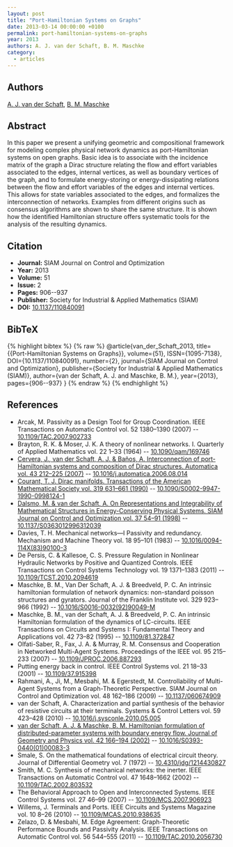 ```yaml
---
layout: post
title: "Port-Hamiltonian Systems on Graphs"
date: 2013-03-14 00:00:00 +0100
permalink: port-hamiltonian-systems-on-graphs
year: 2013
authors: A. J. van der Schaft, B. M. Maschke
category:
  - articles
---
```

 
## Authors
[A. J. van der Schaft](authors/arjan_van_der_schaft), [B. M. Maschke](authors/bernhard_maschke)
 
## Abstract
In this paper we present a unifying geometric and compositional framework for modeling complex physical network dynamics as port-Hamiltonian systems on open graphs. Basic idea is to associate with the incidence matrix of the graph a Dirac structure relating the flow and effort variables associated to the edges, internal vertices, as well as boundary vertices of the graph, and to formulate energy-storing or energy-dissipating relations between the flow and effort variables of the edges and internal vertices. This allows for state variables associated to the edges, and formalizes the interconnection of networks. Examples from different origins such as consensus algorithms are shown to share the same structure. It is shown how the identified Hamiltonian structure offers systematic tools for the analysis of the resulting dynamics.
 
## Citation
- **Journal:** SIAM Journal on Control and Optimization
- **Year:** 2013
- **Volume:** 51
- **Issue:** 2
- **Pages:** 906--937
- **Publisher:** Society for Industrial & Applied Mathematics (SIAM)
- **DOI:** [10.1137/110840091](https://doi.org/10.1137/110840091)
 
## BibTeX
{% highlight bibtex %}
{% raw %}
@article{van_der_Schaft_2013,
  title={{Port-Hamiltonian Systems on Graphs}},
  volume={51},
  ISSN={1095-7138},
  DOI={10.1137/110840091},
  number={2},
  journal={SIAM Journal on Control and Optimization},
  publisher={Society for Industrial & Applied Mathematics (SIAM)},
  author={van der Schaft, A. J. and Maschke, B. M.},
  year={2013},
  pages={906--937}
}
{% endraw %}
{% endhighlight %}
 
## References
- Arcak, M. Passivity as a Design Tool for Group Coordination. IEEE Transactions on Automatic Control vol. 52 1380–1390 (2007) -- [10.1109/TAC.2007.902733](https://doi.org/10.1109/TAC.2007.902733)
- Brayton, R. K. & Moser, J. K. A theory of nonlinear networks. I. Quarterly of Applied Mathematics vol. 22 1–33 (1964) -- [10.1090/qam/169746](https://doi.org/10.1090/qam/169746)
- [Cervera, J., van der Schaft, A. J. & Baños, A. Interconnection of port-Hamiltonian systems and composition of Dirac structures. Automatica vol. 43 212–225 (2007)](interconnection-of-port-hamiltonian-systems-and-composition-of-dirac-structures) -- [10.1016/j.automatica.2006.08.014](https://doi.org/10.1016/j.automatica.2006.08.014)
- [Courant, T. J. Dirac manifolds. Transactions of the American Mathematical Society vol. 319 631–661 (1990)](dirac-manifolds) -- [10.1090/S0002-9947-1990-0998124-1](https://doi.org/10.1090/S0002-9947-1990-0998124-1)
- [Dalsmo, M. & van der Schaft, A. On Representations and Integrability of Mathematical Structures in Energy-Conserving Physical Systems. SIAM Journal on Control and Optimization vol. 37 54–91 (1998)](on-representations-and-integrability-of-mathematical-structures-in-energy-conserving-physical-systems) -- [10.1137/S0363012996312039](https://doi.org/10.1137/S0363012996312039)
- Davies, T. H. Mechanical networks—I Passivity and redundancy. Mechanism and Machine Theory vol. 18 95–101 (1983) -- [10.1016/0094-114X(83)90100-3](https://doi.org/10.1016/0094-114X(83)90100-3)
- De Persis, C. & Kallesoe, C. S. Pressure Regulation in Nonlinear Hydraulic Networks by Positive and Quantized Controls. IEEE Transactions on Control Systems Technology vol. 19 1371–1383 (2011) -- [10.1109/TCST.2010.2094619](https://doi.org/10.1109/TCST.2010.2094619)
- Maschke, B. M., Van Der Schaft, A. J. & Breedveld, P. C. An intrinsic hamiltonian formulation of network dynamics: non-standard poisson structures and gyrators. Journal of the Franklin Institute vol. 329 923–966 (1992) -- [10.1016/S0016-0032(92)90049-M](https://doi.org/10.1016/S0016-0032(92)90049-M)
- Maschke, B. M., van der Schaft, A. J. & Breedveld, P. C. An intrinsic Hamiltonian formulation of the dynamics of LC-circuits. IEEE Transactions on Circuits and Systems I: Fundamental Theory and Applications vol. 42 73–82 (1995) -- [10.1109/81.372847](https://doi.org/10.1109/81.372847)
- Olfati-Saber, R., Fax, J. A. & Murray, R. M. Consensus and Cooperation in Networked Multi-Agent Systems. Proceedings of the IEEE vol. 95 215–233 (2007) -- [10.1109/JPROC.2006.887293](https://doi.org/10.1109/JPROC.2006.887293)
- Putting energy back in control. IEEE Control Systems vol. 21 18–33 (2001) -- [10.1109/37.915398](https://doi.org/10.1109/37.915398)
- Rahmani, A., Ji, M., Mesbahi, M. & Egerstedt, M. Controllability of Multi-Agent Systems from a Graph-Theoretic Perspective. SIAM Journal on Control and Optimization vol. 48 162–186 (2009) -- [10.1137/060674909](https://doi.org/10.1137/060674909)
- van der Schaft, A. Characterization and partial synthesis of the behavior of resistive circuits at their terminals. Systems &amp; Control Letters vol. 59 423–428 (2010) -- [10.1016/j.sysconle.2010.05.005](https://doi.org/10.1016/j.sysconle.2010.05.005)
- [van der Schaft, A. J. & Maschke, B. M. Hamiltonian formulation of distributed-parameter systems with boundary energy flow. Journal of Geometry and Physics vol. 42 166–194 (2002)](hamiltonian-formulation-of-distributed-parameter-systems-with-boundary-energy-flow) -- [10.1016/S0393-0440(01)00083-3](https://doi.org/10.1016/S0393-0440(01)00083-3)
- Smale, S. On the mathematical foundations of electrical circuit theory. Journal of Differential Geometry vol. 7 (1972) -- [10.4310/jdg/1214430827](https://doi.org/10.4310/jdg/1214430827)
- Smith, M. C. Synthesis of mechanical networks: the inerter. IEEE Transactions on Automatic Control vol. 47 1648–1662 (2002) -- [10.1109/TAC.2002.803532](https://doi.org/10.1109/TAC.2002.803532)
- The Behavioral Approach to Open and Interconnected Systems. IEEE Control Systems vol. 27 46–99 (2007) -- [10.1109/MCS.2007.906923](https://doi.org/10.1109/MCS.2007.906923)
- Willems, J. Terminals and Ports. IEEE Circuits and Systems Magazine vol. 10 8–26 (2010) -- [10.1109/MCAS.2010.938635](https://doi.org/10.1109/MCAS.2010.938635)
- Zelazo, D. & Mesbahi, M. Edge Agreement: Graph-Theoretic Performance Bounds and Passivity Analysis. IEEE Transactions on Automatic Control vol. 56 544–555 (2011) -- [10.1109/TAC.2010.2056730](https://doi.org/10.1109/TAC.2010.2056730)


